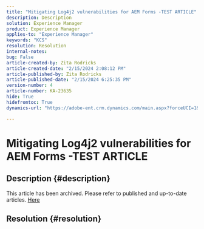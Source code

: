 ```yaml
---
title: "Mitigating Log4j2 vulnerabilities for AEM Forms -TEST ARTICLE"
description: Description
solution: Experience Manager
product: Experience Manager
applies-to: "Experience Manager"
keywords: "KCS"
resolution: Resolution
internal-notes: 
bug: False
article-created-by: Zita Rodricks
article-created-date: "2/15/2024 2:08:12 PM"
article-published-by: Zita Rodricks
article-published-date: "2/15/2024 6:25:35 PM"
version-number: 4
article-number: KA-23635
hide: True
hidefromtoc: True
dynamics-url: "https://adobe-ent.crm.dynamics.com/main.aspx?forceUCI=1&pagetype=entityrecord&etn=knowledgearticle&id=2aaf3fa6-0bcc-ee11-9079-6045bd0063aa"

---
```

# Mitigating Log4j2 vulnerabilities for AEM Forms -TEST ARTICLE

## Description {#description}

This article has been archived. Please refer to published and up-to-date articles. [Here](https://experienceleague.adobe.com/search.html#sort=relevancy)

## Resolution {#resolution}

